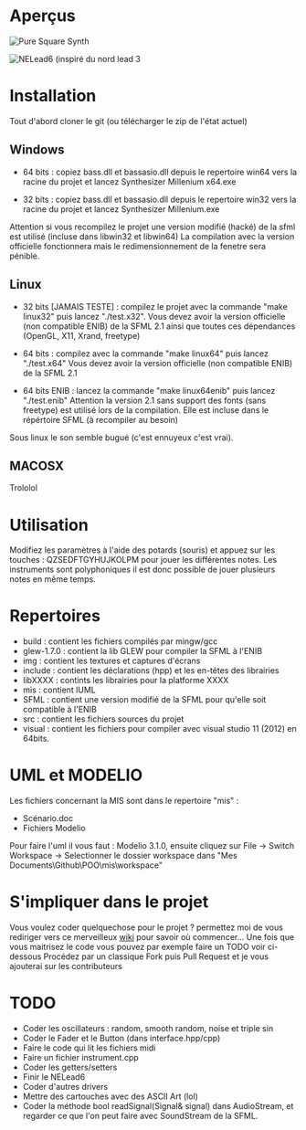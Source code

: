 Aperçus
=======

![](https://raw.githubusercontent.com/lamogui/POO/master/mis/img/capture%20puresquare.png "Pure Square Synth")

![](https://raw.githubusercontent.com/lamogui/POO/master/mis/img/capture%20inro.png "NELead6 (inspiré du nord lead 3")


Installation
============

Tout d'abord cloner le git (ou télécharger le zip de l'état actuel)

Windows
-------
 - 64 bits : copiez bass.dll et bassasio.dll depuis le repertoire win64 vers 
   la racine du projet et lancez Synthesizer Millenium x64.exe
    
 - 32 bits : copiez bass.dll et bassasio.dll depuis le repertoire win32 vers 
   la racine du projet et lancez Synthesizer Millenium.exe
   
Attention si vous recompilez le projet une version modifié (hacké) de la sfml est utilisé 
(incluse dans libwin32 et libwin64) La compilation avec la version officielle fonctionnera
mais le redimensionnement de la fenetre sera pénible.
   
Linux
-----

 - 32 bits [JAMAIS TESTE]  : compilez le projet avec la commande "make linux32" 
   puis lancez "./test.x32". Vous devez avoir la version officielle (non compatible ENIB)
   de la SFML 2.1 ainsi que toutes ces dépendances (OpenGL, X11, Xrand, freetype)
 
 - 64 bits : compilez avec la commande "make linux64" puis lancez "./test.x64" 
   Vous devez avoir la version officielle (non compatible ENIB) de la SFML 2.1 
   
 - 64 bits ENIB : lancez la commande "make linux64enib" puis lancez "./test.enib"
   Attention la version 2.1 sans support des fonts (sans freetype) est utilisé lors de 
   la compilation. Elle est incluse dans le répértoire SFML (à recompiler au besoin)
   
 Sous linux le son semble bugué (c'est ennuyeux c'est vrai).
 
MACOSX
------

 Trololol
 
Utilisation
===========

Modifiez les paramètres à l'aide des potards (souris) et appuez sur les touches : QZSEDFTGYHUJKOLPM 
pour jouer les différentes notes. Les instruments sont polyphoniques il est donc possible de jouer 
plusieurs notes en même temps.

Repertoires 
===========

 - build : contient les fichiers compilés par mingw/gcc
 - glew-1.7.0 : contient la lib GLEW pour compiler la SFML à l'ENIB
 - img : contient les textures et captures d'écrans
 - include : contient les déclarations (hpp) et les en-têtes des librairies
 - libXXXX : contints les librairies pour la platforme XXXX
 - mis : contient lUML
 - SFML : contient une version modifié de la SFML pour qu'elle soit compatible à l'ENIB
 - src : contient les fichiers sources du projet
 - visual : contient les fichiers pour compiler avec visual studio 11 (2012) en 64bits.
 
 

UML et MODELIO
==============
Les fichiers concernant la MIS sont dans le repertoire "mis" :
 - Scénario.doc 
 - Fichiers Modelio

Pour faire l'uml il vous faut : Modelio 3.1.0, ensuite cliquez sur 
File -> Switch Workspace -> Selectionner le dossier workspace dans 
"Mes Documents\Github\POO\mis\workspace"


S'impliquer dans le projet
==========================

Vous voulez coder quelquechose pour le projet ? permettez moi de vous rediriger vers 
ce merveilleux [wiki](https://github.com/lamogui/Millenium-Synthesizer/wiki) pour savoir où commencer... Une fois que vous maitrisez le code 
vous pouvez par exemple faire un TODO voir ci-dessous
Procédez par un classique Fork puis Pull Request et je vous ajouterai sur les contributeurs



TODO
====

 - Coder les oscillateurs : random, smooth random, noise et triple sin
 - Coder le Fader et le Button (dans interface.hpp/cpp)
 - Faire le code qui lit les fichiers midi
 - Faire un fichier instrument.cpp
 - Coder les getters/setters
 - Finir le NELead6
 - Coder d'autres drivers
 - Mettre des cartouches avec des ASCII Art (lol)
 - Coder la méthode bool readSignal(Signal& signal) dans AudioStream, et regarder ce que l'on peut faire avec SoundStream de la SFML.

